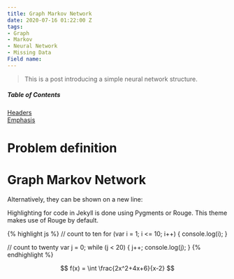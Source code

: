 ```yaml
---
title: Graph Markov Network
date: 2020-07-16 01:22:00 Z
tags:
- Graph
- Markov
- Neural Network
- Missing Data
Field name: 
---
```


> This is a post introducing a simple neural network structure.

##### Table of Contents  
[Headers](#headers)  
[Emphasis](#emphasis)

# Problem definition
# Graph Markov Network 

Alternatively, they can be shown on a new line:


Highlighting for code in Jekyll is done using Pygments or Rouge. This theme makes use of Rouge by default.

{% highlight js %}
// count to ten
for (var i = 1; i <= 10; i++) {
    console.log(i);
}

// count to twenty
var j = 0;
while (j < 20) {
    j++;
    console.log(j);
}
{% endhighlight %}

$$ f(x) = \int \frac{2x^2+4x+6}{x-2} $$